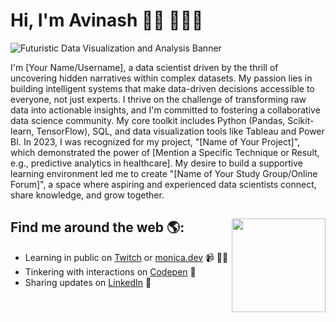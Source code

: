# Hi, I'm Avinash 👋🏾 👩🏾‍💻

<img src="[Your Data Science Banner Image URL Here]" alt="Futuristic Data Visualization and Analysis Banner">

I'm [Your Name/Username], a data scientist driven by the thrill of uncovering hidden narratives within complex datasets. My passion lies in building intelligent systems that make data-driven decisions accessible to everyone, not just experts. I thrive on the challenge of transforming raw data into actionable insights, and I'm committed to fostering a collaborative data science community. My core toolkit includes Python (Pandas, Scikit-learn, TensorFlow), SQL, and data visualization tools like Tableau and Power BI. In 2023, I was recognized for my project, "[Name of Your Project]", which demonstrated the power of [Mention a Specific Technique or Result, e.g., predictive analytics in healthcare]. My desire to build a supportive learning environment led me to create "[Name of Your Study Group/Online Forum]", a space where aspiring and experienced data scientists connect, share knowledge, and grow together.


## Find me around the web 🌎: <a href="https://github.com/sponsors/M0nica"><img align="right" width="150" height="150" src="https://github.com/M0nica/M0nica/blob/main/octomonica/m0nica-octocat-rotating.gif?raw=true"></a>

- Learning in public on <a href="https://www.twitch.tv/blacktechdiva">Twitch</a> or <a href="https://www.monica.dev">monica.dev</a> 📹 ✍🏾
- Tinkering with interactions on <a href="https://codepen.io/m0nica"> Codepen</a> 🏓
- Sharing updates on <a href="https://www.linkedin.com/in/avinashjena/">LinkedIn</a> 💼


